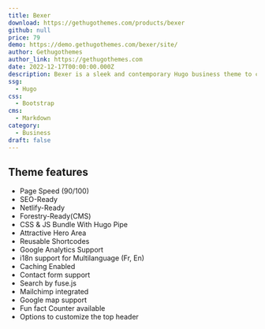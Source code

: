 ```yaml
---
title: Bexer
download: https://gethugothemes.com/products/bexer
github: null
price: 79
demo: https://demo.gethugothemes.com/bexer/site/
author: Gethugothemes
author_link: https://gethugothemes.com
date: 2022-12-17T00:00:00.000Z
description: Bexer is a sleek and contemporary Hugo business theme to create the perfect website for any service. You will get Home, About, service, blog, and contact pages in this excellent theme. 
ssg:
  - Hugo
css:
  - Bootstrap
cms:
  - Markdown
category:
  - Business
draft: false
---
```


## Theme features

- Page Speed (90/100)
- SEO-Ready
- Netlify-Ready
- Forestry-Ready(CMS)
- CSS & JS Bundle With Hugo Pipe
- Attractive Hero Area
- Reusable Shortcodes
- Google Analytics Support
- i18n support for Multilanguage (Fr, En)
- Caching Enabled
- Contact form support
- Search by fuse.js
- Mailchimp integrated
- Google map support
- Fun fact Counter available
- Options to customize the top header
